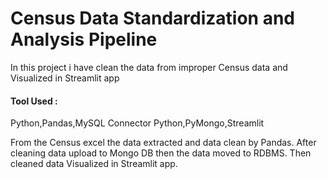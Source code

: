 
# Census Data Standardization and Analysis Pipeline
In this project i have clean the data from improper Census data and Visualized in Streamlit app

#### Tool Used : 
Python,Pandas,MySQL Connector Python,PyMongo,Streamlit


From the Census excel the data extracted and data clean by Pandas. After cleaning data upload to Mongo DB then the data moved to RDBMS. Then cleaned data Visualized in Streamlit app. 
